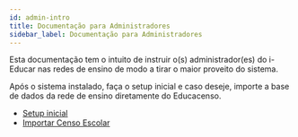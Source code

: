 ```yaml
---
id: admin-intro
title: Documentação para Administradores
sidebar_label: Documentação para Administradores
---
```


Esta documentação tem o intuito de instruir o(s) administrador(es) do i-Educar 
nas redes de ensino de modo a tirar o maior proveito do sistema.

Após o sistema instalado, faça o setup inicial e caso deseje, importe a base de 
dados da rede de ensino diretamente do Educacenso.

- [Setup inicial](admin-setup-inicial.md)
- [Importar Censo Escolar](admin-importar-censo.md)
